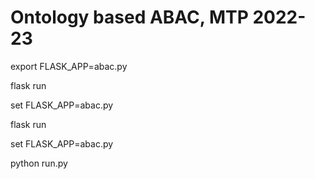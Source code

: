 # Ontology based ABAC, MTP 2022-23

export FLASK_APP=abac.py

flask run

set FLASK_APP=abac.py

flask run

set FLASK_APP=abac.py

python run.py
